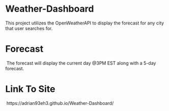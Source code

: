 # Weather-Dashboard
This project utilizes the OpenWeatherAPI to display the forecast for any city that user searches for.

# Forecast
<img src="" alt="">
The forecast will display the current day @3PM EST along with a 5-day forecast.

# Link To Site
<img src="" alt="">
https://adrian93eh3.github.io/Weather-Dashboard/

